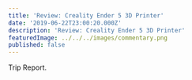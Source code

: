 ```yaml
---
title: 'Review: Creality Ender 5 3D Printer'
date: '2019-06-22T23:00:20.000Z'
description: 'Review: Creality Ender 5 3D Printer'
featuredImage: ../../../images/commentary.png
published: false
---
```


Trip Report.

